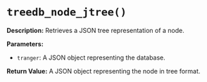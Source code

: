 # `treedb_node_jtree()`

**Description:**
Retrieves a JSON tree representation of a node.

**Parameters:**
- `tranger`: A JSON object representing the database.

**Return Value:**
A JSON object representing the node in tree format.
